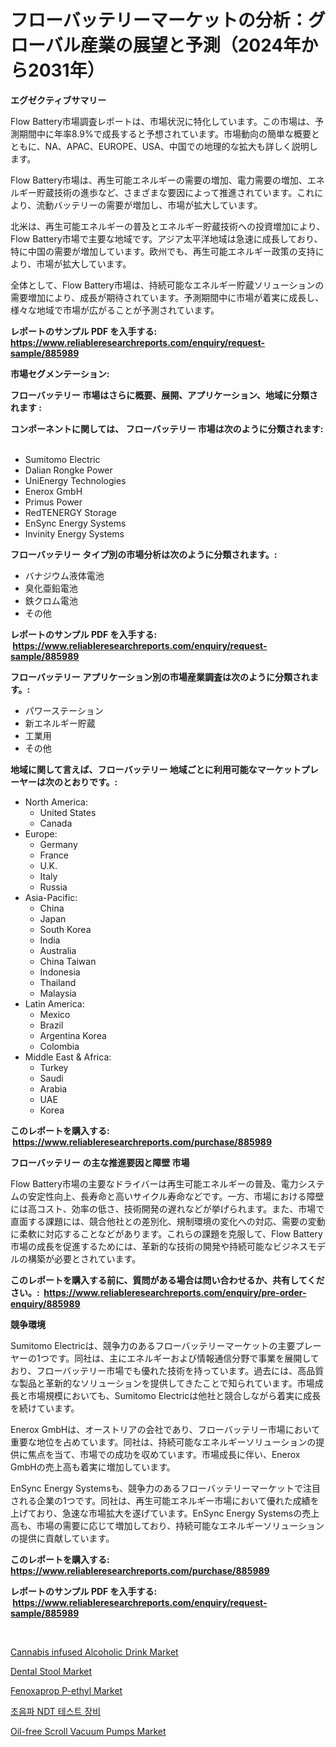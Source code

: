 <p><h1>フローバッテリーマーケットの分析：グローバル産業の展望と予測（2024年から2031年）</h1></p><p><strong>エグゼクティブサマリー</strong></p>
<p><p>Flow Battery市場調査レポートは、市場状況に特化しています。この市場は、予測期間中に年率8.9%で成長すると予想されています。市場動向の簡単な概要とともに、NA、APAC、EUROPE、USA、中国での地理的な拡大も詳しく説明します。</p><p>Flow Battery市場は、再生可能エネルギーの需要の増加、電力需要の増加、エネルギー貯蔵技術の進歩など、さまざまな要因によって推進されています。これにより、流動バッテリーの需要が増加し、市場が拡大しています。</p><p>北米は、再生可能エネルギーの普及とエネルギー貯蔵技術への投資増加により、Flow Battery市場で主要な地域です。アジア太平洋地域は急速に成長しており、特に中国の需要が増加しています。欧州でも、再生可能エネルギー政策の支持により、市場が拡大しています。</p><p>全体として、Flow Battery市場は、持続可能なエネルギー貯蔵ソリューションの需要増加により、成長が期待されています。予測期間中に市場が着実に成長し、様々な地域で市場が広がることが予測されています。</p></p>
<p><strong>レポートのサンプル PDF を入手する: <a href="https://www.reliableresearchreports.com/enquiry/request-sample/885989">https://www.reliableresearchreports.com/enquiry/request-sample/885989</a></strong></p>
<p><strong>市場セグメンテーション:</strong></p>
<p><strong> フローバッテリー 市場はさらに概要、展開、アプリケーション、地域に分類されます :</strong></p>
<p><strong>コンポーネントに関しては、 フローバッテリー 市場は次のように分類されます: &nbsp;</strong></p>
<p><ul><li>Sumitomo Electric</li><li>Dalian Rongke Power</li><li>UniEnergy Technologies</li><li>Enerox GmbH</li><li>Primus Power</li><li>RedTENERGY Storage</li><li>EnSync Energy Systems</li><li>Invinity Energy Systems</li></ul></p>
<p><strong> フローバッテリー タイプ別の市場分析は次のように分類されます。:</strong></p>
<p><ul><li>バナジウム液体電池</li><li>臭化亜鉛電池</li><li>鉄クロム電池</li><li>その他</li></ul></p>
<p><strong>レポートのサンプル PDF を入手する: &nbsp;<a href="https://www.reliableresearchreports.com/enquiry/request-sample/885989">https://www.reliableresearchreports.com/enquiry/request-sample/885989</a></strong></p>
<p><strong> フローバッテリー アプリケーション別の市場産業調査は次のように分類されます。:</strong></p>
<p><ul><li>パワーステーション</li><li>新エネルギー貯蔵</li><li>工業用</li><li>その他</li></ul></p>
<p><strong>地域に関して言えば、フローバッテリー 地域ごとに利用可能なマーケットプレーヤーは次のとおりです。:</strong></p>
<p><ul>
    <li>
        North America:
        <ul>
            <li>United States</li>
            <li>Canada</li>
        </ul>
    </li>
    <li>
        Europe:
        <ul>
            <li>Germany</li>
            <li>France</li>
            <li>U.K.</li>
            <li>Italy</li>
            <li>Russia</li>
        </ul>
    </li>
    <li>
        Asia-Pacific:
        <ul>
            <li>China</li>
            <li>Japan</li>
            <li>South Korea</li>
            <li>India</li>
            <li>Australia</li>
            <li>China Taiwan</li>
            <li>Indonesia</li>
            <li>Thailand</li>
            <li>Malaysia</li>
        </ul>
    </li>
    <li>
        Latin America:
        <ul>
            <li>Mexico</li>
            <li>Brazil</li>
            <li>Argentina Korea</li>
            <li>Colombia</li>
        </ul>
    </li>
    <li>
        Middle East & Africa:
        <ul>
            <li>Turkey</li>
            <li>Saudi</li>
            <li>Arabia</li>
            <li>UAE</li>
            <li>Korea</li>
        </ul>
    </li>
    </ul></p>
<p><strong>このレポートを購入する: &nbsp;<a href="https://www.reliableresearchreports.com/purchase/885989">https://www.reliableresearchreports.com/purchase/885989</a></strong></p>
<p><strong>フローバッテリー の主な推進要因と障壁 市場</strong></p>
<p><p>Flow Battery市場の主要なドライバーは再生可能エネルギーの普及、電力システムの安定性向上、長寿命と高いサイクル寿命などです。一方、市場における障壁には高コスト、効率の低さ、技術開発の遅れなどが挙げられます。また、市場で直面する課題には、競合他社との差別化、規制環境の変化への対応、需要の変動に柔軟に対応することなどがあります。これらの課題を克服して、Flow Battery市場の成長を促進するためには、革新的な技術の開発や持続可能なビジネスモデルの構築が必要とされています。</p></p>
<p><strong>このレポートを購入する前に、質問がある場合は問い合わせるか、共有してください。:&nbsp; <a href="https://www.reliableresearchreports.com/enquiry/pre-order-enquiry/885989">https://www.reliableresearchreports.com/enquiry/pre-order-enquiry/885989</a></strong></p>
<p><strong>競争環境</strong></p>
<p><p>Sumitomo Electricは、競争力のあるフローバッテリーマーケットの主要プレーヤーの1つです。同社は、主にエネルギーおよび情報通信分野で事業を展開しており、フローバッテリー市場でも優れた技術を持っています。過去には、高品質な製品と革新的なソリューションを提供してきたことで知られています。市場成長と市場規模においても、Sumitomo Electricは他社と競合しながら着実に成長を続けています。</p><p>Enerox GmbHは、オーストリアの会社であり、フローバッテリー市場において重要な地位を占めています。同社は、持続可能なエネルギーソリューションの提供に焦点を当て、市場での成功を収めています。市場成長に伴い、Enerox GmbHの売上高も着実に増加しています。</p><p>EnSync Energy Systemsも、競争力のあるフローバッテリーマーケットで注目される企業の1つです。同社は、再生可能エネルギー市場において優れた成績を上げており、急速な市場拡大を遂げています。EnSync Energy Systemsの売上高も、市場の需要に応じて増加しており、持続可能なエネルギーソリューションの提供に貢献しています。</p></p>
<p><strong>このレポートを購入する: &nbsp; <a href="https://www.reliableresearchreports.com/purchase/885989">https://www.reliableresearchreports.com/purchase/885989</a></strong></p>
<p><strong>レポートのサンプル PDF を入手する: &nbsp;<a href="https://www.reliableresearchreports.com/enquiry/request-sample/885989">https://www.reliableresearchreports.com/enquiry/request-sample/885989</a></strong><strong></strong></p>
<p>&nbsp;</p>
<p><p><a href="https://github.com/lylyparadise/Market-Research-Report-List-2/blob/main/cannabis-infused-alcoholic-drink-market.md">Cannabis infused Alcoholic Drink Market</a></p><p><a href="https://spotless-saver-8fd.notion.site/Dental-Stool-Market-Challenges-Opportunities-and-Growth-Drivers-and-Major-Market-Players-forecast-a3ecb5705f854b92a6ecff26a84dbc83">Dental Stool Market</a></p><p><a href="https://gentle-editor-9db.notion.site/Fenoxaprop-P-ethyl-Market-Size-Evaluating-its-Market-Trends-Growth-and-Projections-2024-2031-efe7ac6f42de4da28f728b6c43000271">Fenoxaprop P-ethyl Market</a></p><p><a href="https://medium.com/@codykrris446578/%EC%B4%88%EC%9D%8C%ED%8C%8C-%EB%AC%B4%ED%8C%8C%EA%B4%B4-%EA%B2%80%EC%82%AC-%EC%9E%A5%EB%B9%84-%EC%8B%9C%EC%9E%A5-%EA%B7%9C%EB%AA%A8-cagr-%ED%8A%B8%EB%A0%8C%EB%93%9C-2024-2030-1625156d06f9">초음파 NDT 테스트 장비</a></p><p><a href="https://issuu.com/reportprime-2/docs/oil-free-scroll-vacuum-pumps-market-size-2030.pptx">Oil-free Scroll Vacuum Pumps Market</a></p></p>